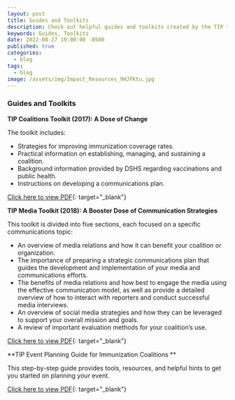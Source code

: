 ```yaml
---
layout: post
title: Guides and Toolkits
description: Check out helpful guides and toolkits created by the TIP team.
keywords: Guides, Toolkits
date: 2022-08-27 19:00:00 -0500
published: true
categories:
  - blog
tags:
  - blog
image: /assets/img/Impact_Resources_9HJFKtu.jpg
---
```

### Guides and Toolkits

**TIP Coalitions Toolkit (2017): A Dose of Change**

The toolkit includes:

* Strategies for improving immunization coverage rates.
* Practical information on establishing, managing, and sustaining a coalition.
* Background information provided by DSHS regarding vaccinations and public health.
* Instructions on developing a communications plan.

[Click here to view PDF](http://immunize.aitsandbox.com/static/custom/img/resources/TIP%20Coalitions%20Toolkit%202017.pdf){: target="_blank"}

**TIP Media Toolkit (2018): A Booster Dose of Communication Strategies**

This toolkit is divided into five sections, each focused on a specific communications topic:

* An overview of media relations and how it can benefit your coalition or organization.
* The importance of preparing a strategic communications plan that guides the development and implementation of your media and communications efforts.
* The benefits of media relations and how best to engage the media using the effective communication model, as well as provide a detailed overview of how to interact with reporters and conduct successful media interviews.
* An overview of social media strategies and how they can be leveraged to support your overall mission and goals.
* A review of important evaluation methods for your coalition’s use.

[Click here to view PDF](http://immunize.aitsandbox.com/static/custom/img/resources/TIP%20Media%20Toolkit%202018.pdf){: target="_blank"}

**TIP Event Planning Guide for Immunization Coalitions **

This step-by-step guide provides tools, resources, and helpful hints to get you started on planning your event.

[Click here to view PDF](http://immunize.aitsandbox.com/static/custom/img/resources/TIP%20Event%20Planning%20Guide.pdf){: target="_blank"}